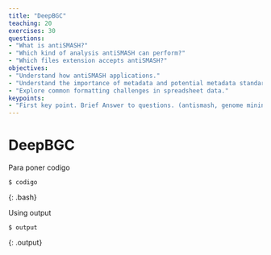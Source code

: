 ```yaml
---
title: "DeepBGC"
teaching: 20
exercises: 30
questions:
- "What is antiSMASH?"
- "Which kind of analysis antiSMASH can perform?"
- "Which files extension accepts antiSMASH?"
objectives:
- "Understand how antiSMASH applications."
- "Understand the importance of metadata and potential metadata standards."
- "Explore common formatting challenges in spreadsheet data."
keypoints:
- "First key point. Brief Answer to questions. (antismash, genome mining, secondary metabolism, bacteria, bioactive coumpounds)"
---
```


# DeepBGC

Para poner codigo
~~~
$ codigo
~~~
{: .bash}

Using output
~~~
$ output
~~~
{: .output}
